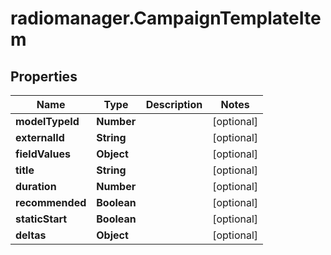 # radiomanager.CampaignTemplateItem

## Properties
Name | Type | Description | Notes
------------ | ------------- | ------------- | -------------
**modelTypeId** | **Number** |  | [optional] 
**externalId** | **String** |  | [optional] 
**fieldValues** | **Object** |  | [optional] 
**title** | **String** |  | [optional] 
**duration** | **Number** |  | [optional] 
**recommended** | **Boolean** |  | [optional] 
**staticStart** | **Boolean** |  | [optional] 
**deltas** | **Object** |  | [optional] 


